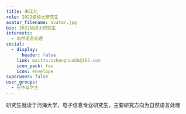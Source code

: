 ```yaml
---
title: 朱江北
role: 2022级硕士研究生
avatar_filename: avatar.jpg
bio: 2022级硕士研究生
interests:
  - 自然语言处理
social:
  - display:
      header: false
    link: mailto:ishenghuobb@163.com
    icon_pack: fas
    icon: envelope
superuser: false
user_groups:
  - 已毕业学生
---
```

研究生就读于河海大学，电子信息专业研究生，主要研究方向为自然语言处理
